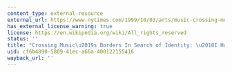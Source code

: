 ```yaml
---
content_type: external-resource
external_url: https://www.nytimes.com/1999/10/03/arts/music-crossing-musics-borders-in-search-of-identity-i-hate-world-music.html
has_external_license_warning: true
license: https://en.wikipedia.org/wiki/All_rights_reserved
status: ''
title: "Crossing Music\u2019s Borders In Search of Identity: \u2018I Hate World Music\u2019"
uid: cf6b4890-5809-41ec-a66a-400122155416
wayback_url: ''
---
```

